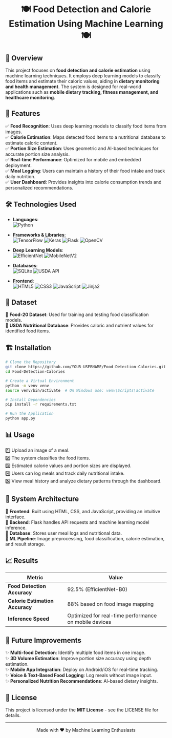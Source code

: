 <h1 align="center">🍽️ Food Detection and Calorie Estimation Using Machine Learning 🍽️</h1>

<p align="center">

</p>

## 🚀 Overview
This project focuses on **food detection and calorie estimation** using machine learning techniques. It employs deep learning models to classify food items and estimate their caloric values, aiding in **dietary monitoring and health management**. The system is designed for real-world applications such as **mobile dietary tracking, fitness management, and healthcare monitoring**.

## 🎯 Features
✅ **Food Recognition**: Uses deep learning models to classify food items from images.  
✅ **Calorie Estimation**: Maps detected food items to a nutritional database to estimate caloric content.  
✅ **Portion Size Estimation**: Uses geometric and AI-based techniques for accurate portion size analysis.  
✅ **Real-time Performance**: Optimized for mobile and embedded deployment.  
✅ **Meal Logging**: Users can maintain a history of their food intake and track daily nutrition.  
✅ **User Dashboard**: Provides insights into calorie consumption trends and personalized recommendations.

## 🛠️ Technologies Used
- **Languages**:  
  ![Python](https://img.shields.io/badge/Python-3776AB?style=for-the-badge&logo=python&logoColor=white)

- **Frameworks & Libraries**:  
  ![TensorFlow](https://img.shields.io/badge/TensorFlow-FF6F00?style=for-the-badge&logo=tensorflow&logoColor=white)
  ![Keras](https://img.shields.io/badge/Keras-D00000?style=for-the-badge&logo=keras&logoColor=white)
  ![Flask](https://img.shields.io/badge/Flask-000000?style=for-the-badge&logo=flask&logoColor=white)
  ![OpenCV](https://img.shields.io/badge/OpenCV-5C3EE8?style=for-the-badge&logo=opencv&logoColor=white)

- **Deep Learning Models**:  
  ![EfficientNet](https://img.shields.io/badge/EfficientNet-009688?style=for-the-badge)
  ![MobileNetV2](https://img.shields.io/badge/MobileNetV2-4CAF50?style=for-the-badge)

- **Databases**:  
  ![SQLite](https://img.shields.io/badge/SQLite-003B57?style=for-the-badge&logo=sqlite&logoColor=white)
  ![USDA API](https://img.shields.io/badge/USDA-Database-4A90E2?style=for-the-badge)

- **Frontend**:  
  ![HTML5](https://img.shields.io/badge/HTML5-E34F26?style=for-the-badge&logo=html5&logoColor=white)
  ![CSS3](https://img.shields.io/badge/CSS3-1572B6?style=for-the-badge&logo=css3&logoColor=white)
  ![JavaScript](https://img.shields.io/badge/JavaScript-F7DF1E?style=for-the-badge&logo=javascript&logoColor=black)
  ![Jinja2](https://img.shields.io/badge/Jinja2-B41717?style=for-the-badge&logo=jinja&logoColor=white)


## 📂 Dataset
📌 **Food-20 Dataset**: Used for training and testing food classification models.  
📌 **USDA Nutritional Database**: Provides caloric and nutrient values for identified food items.

## 🏗️ Installation
```bash
# Clone the Repository
git clone https://github.com/YOUR-USERNAME/Food-Detection-Calories.git
cd Food-Detection-Calories

# Create a Virtual Environment
python -m venv venv
source venv/bin/activate  # On Windows use: venv\Scripts\activate

# Install Dependencies
pip install -r requirements.txt

# Run the Application
python app.py
```

## 📊 Usage
1️⃣ Upload an image of a meal.  
2️⃣ The system classifies the food items.  
3️⃣ Estimated calorie values and portion sizes are displayed.  
4️⃣ Users can log meals and track daily nutritional intake.  
5️⃣ View meal history and analyze dietary patterns through the dashboard.  

## 🔧 System Architecture
📌 **Frontend**: Built using HTML, CSS, and JavaScript, providing an intuitive interface.  
📌 **Backend**: Flask handles API requests and machine learning model inference.  
📌 **Database**: Stores user meal logs and nutritional data.  
📌 **ML Pipeline**: Image preprocessing, food classification, calorie estimation, and result storage.  

## 📈 Results
| Metric  | Value  |
|---------|--------|
| **Food Detection Accuracy** | 92.5% (EfficientNet-B0) |
| **Calorie Estimation Accuracy** | 88% based on food image mapping |
| **Inference Speed** | Optimized for real-time performance on mobile devices |

## 🚀 Future Improvements
✨ **Multi-food Detection**: Identify multiple food items in one image.  
✨ **3D Volume Estimation**: Improve portion size accuracy using depth estimation.  
✨ **Mobile App Integration**: Deploy on Android/iOS for real-time tracking.  
✨ **Voice & Text-Based Food Logging**: Log meals without image input.  
✨ **Personalized Nutrition Recommendations**: AI-based dietary insights.  

## 📜 License
This project is licensed under the **MIT License** - see the LICENSE file for details.

---
<p align="center">Made with ❤️ by Machine Learning Enthusiasts</p>

